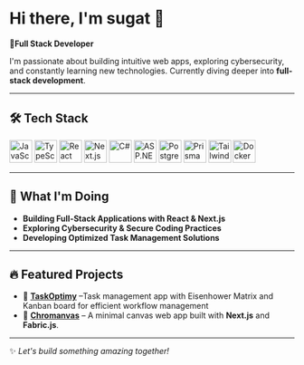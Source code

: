 # Hi there, I'm sugat 👋

**🚀Full Stack Developer**

I'm passionate about building intuitive web apps, exploring cybersecurity, and constantly learning new technologies. Currently diving deeper into **full-stack development**. 

---

## 🛠 Tech Stack
<p align="left">
  <img src="https://cdn.jsdelivr.net/gh/devicons/devicon/icons/javascript/javascript-original.svg" height="40" alt="JavaScript"/>
  <img src="https://cdn.jsdelivr.net/gh/devicons/devicon/icons/typescript/typescript-original.svg" height="40" alt="TypeScript"/>
  <img src="https://cdn.jsdelivr.net/gh/devicons/devicon/icons/react/react-original.svg" height="40" alt="React"/>
  <img src="https://cdn.jsdelivr.net/gh/devicons/devicon/icons/nextjs/nextjs-original.svg" height="40" alt="Next.js"/>
  <img src="https://cdn.jsdelivr.net/gh/devicons/devicon/icons/csharp/csharp-original.svg" height="40" alt="C#"/>
  <img src="https://cdn.jsdelivr.net/gh/devicons/devicon/icons/dotnetcore/dotnetcore-original.svg" height="40" alt="ASP.NET Core"/>
  <img src="https://cdn.jsdelivr.net/gh/devicons/devicon/icons/postgresql/postgresql-original.svg" height="40" alt="PostgreSQL"/>
  <img src="https://cdn.jsdelivr.net/gh/devicons/devicon/icons/prisma/prisma-original.svg" height="40" alt="Prisma"/>
  <img src="https://cdn.jsdelivr.net/gh/devicons/devicon/icons/tailwindcss/tailwindcss-original.svg" height="40" alt="Tailwind CSS"/>
  <img src="https://cdn.jsdelivr.net/gh/devicons/devicon/icons/docker/docker-original.svg" height="40" alt="Docker"/>
</p>

---

## 🌱 What I'm Doing
-  **Building Full-Stack Applications with React & Next.js**
-  **Exploring Cybersecurity & Secure Coding Practices**
-  **Developing Optimized Task Management Solutions**
---

## 🔥 Featured Projects
- 🚀 **[TaskOptimy](https://github.com/Sugat-Ghimire/taskoptimy)** –Task management app with Eisenhower Matrix and Kanban board for efficient workflow management
- 🎨 **[Chromanvas](https://github.com/Sugat-Ghimire/chromanvas)** –  A minimal canvas web app built with **Next.js** and **Fabric.js**.

---

✨ _Let's build something amazing together!_
